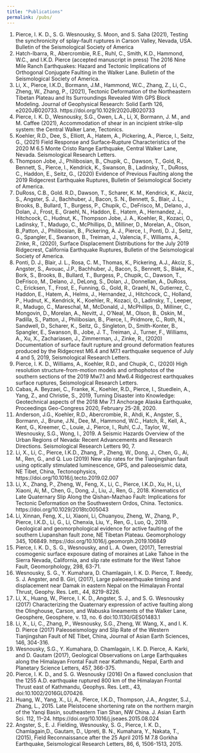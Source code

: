 ```yaml
---
title: "Publications"
permalink: /pubs/
---
```


<ol>
<li>Pierce, I. K. D., S. G. Wesnousky, S. Moon, and  S. Saha (2021), Testing the synchronicity of splay-fault ruptures in Carson Valley, Nevada, USA. Bulletin of the Seismological Society of America
<li>Hatch-Ibarra, R., Abercrombie, R.E., Ruhl, C., Smith, K.D., Hammond, W.C., and I.K.D. Pierce (accepted manuscript in press) The 2016 Nine Mile Ranch Earthquakes: Hazard and Tectonic Implications of Orthogonal Conjugate Faulting in the Walker Lane. Bulletin of the Seismological Society of America. </li>
<li>Li, X., Pierce, I.K.D., Bormann, J.M., Hammond, W.C., Zhang, Z., Li, C., Zheng, W., Zhang, P., (2021), Tectonic Deformation of the Northeastern Tibetan Plateau and Its Surroundings Revealed With GPS Block Modeling. Journal of Geophysical Research: Solid Earth 126, e2020JB020733. https://doi.org/10.1029/2020JB020733 </li>
<li>Pierce, I. K. D., Wesnousky, S.G., Owen, L.A., Li, X, Bormann, J. M., and M. Caffee (2021), Accommodation of shear in an incipient strike-slip system: the Central Walker Lane, Tectonics. </li>
<li>Koehler, R.D., Dee, S., Elliott, A., Hatem, A., Pickering, A., Pierce, I., Seitz, G., (2021) Field Response and Surface‐Rupture Characteristics of the 2020 M 6.5 Monte Cristo Range Earthquake, Central Walker Lane, Nevada. Seismological Research Letters.  </li>
<li>Thompson Jobe, J., Philibosian, B., Chupik, C., Dawson, T., Gold, R., Bennett, S., Pierce, I., Kendrick, K., Swanson, B., Ladinsky, T., DuRoss, C., Haddon, E., Seitz, G., (2020) Evidence of Previous Faulting along the 2019 Ridgecrest Earthquake Ruptures, Bulletin of Seismological Society of America. </li>
<li>DuRoss, C.B., Gold. R.D., Dawson, T., Scharer, K. M., Kendrick, K., Akciz, S., Angster, S. J., Bachhuber, J., Bacon, S. N.,  Bennett, S., Blair, J. L., Brooks, B., Bullard, T., Burgess, P., Chupik, C., DeFrisco, M., Delano, J., Dolan, J., Frost, E., Graehl, N., Haddon, E., Hatem, A., Hernandez, J., Hitchcock, C., Hudnut, K., Thompson Jobe, J. A., Koehler, R., Kozaci, O., Ladinsky, T., Madugo, C., McPhillips, D., Milliner, D., Morelan, A., Olson, B.,Patton, J., Philibosian, B., Pickering, A. J., Pierce, I., Ponti, D. J., Seitz, G., Spangler, E., Swanson, B., Treiman, J., Valencia, F., Williams, A., Zinke, R., (2020), Surface Displacement Distributions for the July 2019 Ridgecrest, California Earthquake Ruptures, Bulletin of the Seismological Society of America.</li>
<li> Ponti, D. J., Blair, J. L., Rosa, C. M., Thomas, K., Pickering, A.J., Akciz, S., Angster, S., Avouac, J.P., Bachhuber, J., Bacon, S., Bennett, S., Blake, K., Bork, S., Brooks, B., Bullard, T., Burgess, P., Chupik, C., Dawson, T., DeFrisco, M., Delano, J., DeLong, S., Dolan, J., Donnellan, A., DuRoss, C., Ericksen, T., Frost, E., Funning, G., Gold, R., Graehl, N., Gutierrez, C., Haddon, E., Hatem, A., Helms, J., Hernandez, J., Hitchcock, C., Holland, P., Hudnut, K., Kendrick, K., Koehler, R., Kozaci, O., Ladinsky, T., Leeper, R., Madugo, C., Mareschal, M., McDonald, J., McPhillips, D., Milliner, C., Mongovin, D., Morelan, A., Nevitt, J., O’Neal, M., Olson, B., Oskin, M., Padilla, S., Patton, J., Philibosian, B., Pierce, I., Pridmore, C., Roth, N., Sandwell, D., Scharer, K., Seitz, G., Singleton, D., Smith-Konter, B., Spangler, E., Swanson, B., Jobe, J. T., Treiman, J., Turner, F., Williams, A., Xu, X., Zachariasen, J., Zimmerman, J., Zinke, R., (2020) Documentation of surface fault rupture and ground deformation features produced by the Ridgecrest M6.4 and M7.1 earthquake sequence of July 4 and 5, 2019, Seismological Research Letters.</li>
<li>Pierce, I. K. D., Williams, A., Koehler, R.D., and Chupik, C., (2020) High resolution structure-from-motion models and orthophotos of the southern sections of the 2019 Mw7.1 and Mw6.4 Ridgecrest earthquakes surface ruptures, Seismological Research Letters.</li>
<li>Cabas, A. Beyzaei, C., Franke, K., Koehler, R.D., Pierce, I., Stuedlein, A., Yang, Z., and Christie, S., 2019, Turning Disaster into Knowledge: Geotechnical aspects of the 2018 Mw 7.1 Anchorage Alaska Earthquake, Proceedings Geo-Congress 2020, February 25-28, 2020.</li>
<li>Anderson, J.G., Koehler, R.D., Abercrombie, R., Ahdi, K., Angster, S., Bormann, J., Brune, J.N., Dee, M., Hammond, W.C., Hatch, R., Kell, A., Kent, G., Kreemer, C., Louie, J., Pierce, I., Ruhl, C.J., Taylor, W., Wesnousky, S.G., Wong, I., 2019. A Seismic Hazards Overview of the Urban Regions of Nevada: Recent Advancements and Research Directions. Seismological Research Letters 90, 7.</li>
<li>Li, X., Li, C.,  Pierce, I.K.D., Zhang, P., Zheng, W., Dong, J., Chen, G., Ai, M., Ren, G., and Q. Luo (2019) New slip rates for the Tianjingshan fault using optically stimulated luminescence, GPS, and paleoseismic data, NE Tibet, China, Tectonophysics, https://doi.org/10.1016/j.tecto.2019.02.007 </li>
<li>Li, X., Zhang, P., Zheng, W., Feng, X., Li, C., Pierce, I.K.D., Xu, H., Li, Xiaoni, Ai, M., Chen, G., Dong, J., Liu, J., Ren, G., 2018. Kinematics of Late Quaternary Slip Along the Qishan-Mazhao Fault: Implications for Tectonic Deformation on the Southwestern Ordos, China. Tectonics. https://doi.org/10.1029/2018tc005043 </li>
<li>Li, Xinnan, Feng, X., Li, Xiaoni, Li, Chuanyou, Zheng, W., Zhang, P., Pierce, I.K.D., Li, G., Li, Chenxia, Liu, Y., Ren, G., Luo, Q., 2019. Geological and geomorphological evidence for active faulting of the southern Liupanshan fault zone, NE Tibetan Plateau. Geomorphology 345, 106849. https://doi.org/10.1016/j.geomorph.2019.106849</li>
<li>Pierce, I. K. D., S. G., Wesnousky, and L. A. Owen, (2017), Terrestrial cosmogenic surface exposure dating of moraines at Lake Tahoe in the Sierra Nevada, California, and slip rate estimate for the West Tahoe Fault, Geomorphology, 298, 63-71. 
<li>Wesnousky, S. G., Y. Kumahara, D. Chamlagain, I. K. D. Pierce, T. Reedy, S. J. Angster, and B. Giri, (2017), Large paleoearthquake timing and displacement near Damak in eastern Nepal on the Himalayan Frontal Thrust, Geophy. Res. Lett., 44, 8219-8226. </li>
<li>Li, X., Huang, W., Pierce, I. K. D., Angster, S. J., and S. G. Wesnousky (2017) Characterizing the Quaternary expression of active faulting along the Olinghouse, Carson, and Wabuska lineaments of the Walker Lane, Geosphere, Geosphere, v. 13, no. 6 doi:10.1130/GES01483.1
<li>Li, X., Li, C., Zhang, P., Wesnousky, S.G., Zheng, W. Wang, X., and I. K. D. Pierce (2017) Paleoseismology and Slip Rate of the Western Tianjingshan Fault of NE Tibet, China, Journal of Asian Earth Sciences, 146, 304-316.</li>
<li>Wesnousky, S.G., Y. Kumahara, D. Chamlagain, I. K. D. Pierce, A. Karki, and D. Gautam (2017), Geological Observations on Large Earthquakes along the Himalayan Frontal Fault near Kathmandu, Nepal, Earth and Planetary Science Letters, 457, 366-375.
<li>Pierce, I. K. D., and S. G. Wesnousky (2016) On a flawed conclusion that the 1255 A.D. earthquake ruptured 800 km of the Himalayan Frontal Thrust east of Kathmandu, Geophys. Res. Lett., 43, doi:10.1002/2016GL070426.</li>
<li>Huang, W., Yang, X., Li, A., Pierce, I.K.D., Thompson, J.A., Angster, S.J., Zhang, L., 2015. Late Pleistocene shortening rate on the northern margin of the Yanqi Basin, southeastern Tian Shan, NW China. J. Asian Earth Sci. 112, 11–24. https://doi.org/10.1016/j.jseaes.2015.08.024 </li>
<li>Angster, S., E. J. Fielding, Wesnousky, S. G., Pierce, I. K. D., Chamlagain,D., Gautam, D., Upreti, B. N., Kumahara, Y., Nakata, T., (2015), Field Reconnaissance after the 25 April 2015 M 7.8 Gorkha Earthquake, Seismological Research Letters, 86, 6, 1506-1513, 2015.</li>

